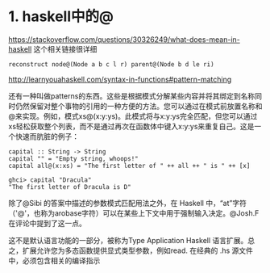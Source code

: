 












# 1. haskell中的@

https://stackoverflow.com/questions/30326249/what-does-mean-in-haskell 这个相关链接很详细

```
reconstruct node@(Node a b c l r) parent@(Node b d le ri)
```

http://learnyouahaskell.com/syntax-in-functions#pattern-matching



还有一种叫做patterns的东西。这些是根据模式分解某些内容并将其绑定到名称同时仍然保留对整个事物的引用的一种方便的方法。您可以通过在模式前放置名称和@来实现。例如，模式xs@(x:y:ys)。此模式将与x:y:ys完全匹配，但您可以通过xs轻松获取整个列表，而不是通过再次在函数体中键入x:y:ys来重复自己。这是一个快速而肮脏的例子：

```
capital :: String -> String  
capital "" = "Empty string, whoops!"  
capital all@(x:xs) = "The first letter of " ++ all ++ " is " ++ [x]  
```


```
ghci> capital "Dracula"  
"The first letter of Dracula is D"  
```

除了@Sibi 的答案中描述的参数模式匹配用法之外，在 Haskell 中，“at”字符（'@'，也称为arobase字符）可以在某些上下文中用于强制输入决定。@Josh.F 在评论中提到了这一点。

这不是默认语言功能的一部分，被称为Type Application Haskell 语言扩展。总之，扩展允许您为多态函数提供显式类型参数，例如read. 在经典的 .hs 源文件中，必须包含相关的编译指示






















